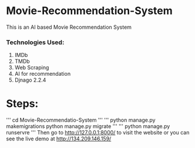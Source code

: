 # Movie-Recommendation-System
This is an AI based Movie Recommendation System

### Technologies Used:
1) IMDb
2) TMDb
3) Web Scraping
4) AI for recommendation
5) Djnago 2.2.4

# Steps:
'''
cd Movie-Recommendatio-System
'''
'''
python manage.py makemigrations
python manage.py migrate
'''
'''
python manage.py runservre
'''
Then go to http://127.0.0.1:8000/ to visit the website or you can see the live demo at http://134.209.146.159/
